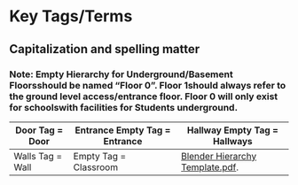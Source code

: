<h1>Key Tags/Terms</h1>
<h2>Capitalization and spelling matter</h2>
<h3>Note: Empty Hierarchy for Underground/Basement Floorsshould be named “Floor 0”. Floor 1should always refer to the ground level access/entrance floor. Floor 0 will only exist for schoolswith facilities for Students underground.</h3>

| Door Tag = Door | Entrance Empty Tag = Entrance | Hallway Empty Tag = Hallways |
| ----------- | ----------- | ----------- |
| Walls Tag = Wall |  Empty Tag = Classroom | [Blender Hierarchy Template.pdf](https://driftnetsecurities.workplace.com/work/file_viewer/291983546260684/?surface=KNOWLEDGE_BASE). | 
